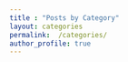 ```yaml
---
title : "Posts by Category"
layout: categories
permalink:  /categories/
author_profile: true
---
```


